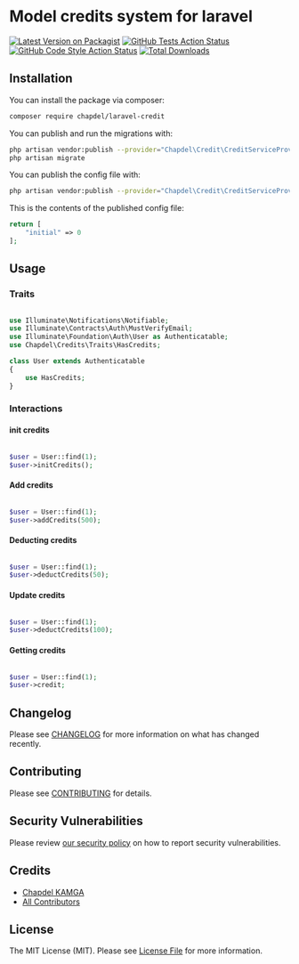 # Model credits system for laravel

[![Latest Version on Packagist](https://img.shields.io/packagist/v/chapdel/laravel-credit.svg?style=flat-square)](https://packagist.org/packages/chapdel/laravel-credit)
[![GitHub Tests Action Status](https://img.shields.io/github/workflow/status/chapdel/laravel-credit/run-tests?label=tests)](https://github.com/chapdel/laravel-credit/actions?query=workflow%3Arun-tests+branch%3Amain)
[![GitHub Code Style Action Status](https://img.shields.io/github/workflow/status/chapdel/laravel-credit/Check%20&%20fix%20styling?label=code%20style)](https://github.com/chapdel/laravel-credit/actions?query=workflow%3A"Check+%26+fix+styling"+branch%3Amain)
[![Total Downloads](https://img.shields.io/packagist/dt/chapdel/laravel-credit.svg?style=flat-square)](https://packagist.org/packages/chapdel/laravel-credit)

## Installation

You can install the package via composer:

```bash
composer require chapdel/laravel-credit
```

You can publish and run the migrations with:

```bash
php artisan vendor:publish --provider="Chapdel\Credit\CreditServiceProvider" --tag="laravel-credit-migrations"
php artisan migrate
```

You can publish the config file with:

```bash
php artisan vendor:publish --provider="Chapdel\Credit\CreditServiceProvider" --tag="laravel-credit-config"
```

This is the contents of the published config file:

```php
return [
    "initial" => 0
];
```

## Usage

### Traits

```php

use Illuminate\Notifications\Notifiable;
use Illuminate\Contracts\Auth\MustVerifyEmail;
use Illuminate\Foundation\Auth\User as Authenticatable;
use Chapdel\Credits\Traits\HasCredits;

class User extends Authenticatable
{
    use HasCredits;
}

```

### Interactions

#### init credits

```php

$user = User::find(1);
$user->initCredits();

```

#### Add credits

```php

$user = User::find(1);
$user->addCredits(500);

```

#### Deducting credits

```php

$user = User::find(1);
$user->deductCredits(50);

```

#### Update credits

```php

$user = User::find(1);
$user->deductCredits(100);

```

#### Getting credits

```php

$user = User::find(1);
$user->credit;

```

## Changelog

Please see [CHANGELOG](CHANGELOG.md) for more information on what has changed recently.

## Contributing

Please see [CONTRIBUTING](.github/CONTRIBUTING.md) for details.

## Security Vulnerabilities

Please review [our security policy](../../security/policy) on how to report security vulnerabilities.

## Credits

-   [Chapdel KAMGA](https://github.com/chapdel)
-   [All Contributors](../../contributors)

## License

The MIT License (MIT). Please see [License File](LICENSE.md) for more information.
